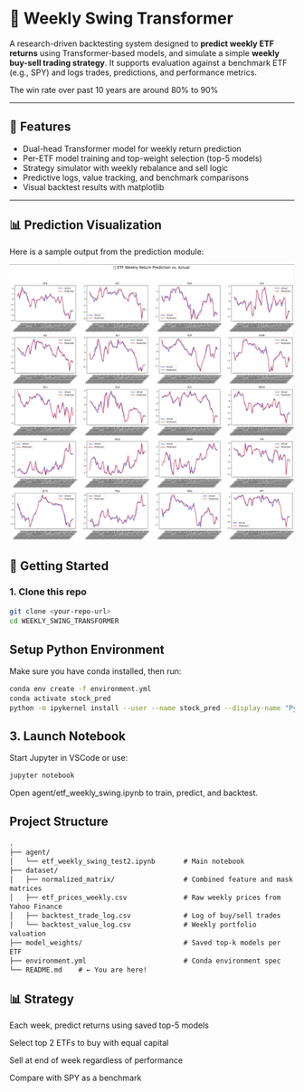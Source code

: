 # 🧠 Weekly Swing Transformer

A research-driven backtesting system designed to **predict weekly ETF returns** using Transformer-based models, and simulate a simple **weekly buy-sell trading strategy**. It supports evaluation against a benchmark ETF (e.g., SPY) and logs trades, predictions, and performance metrics.

The win rate over past 10 years are around 80% to 90% 

---

## 📌 Features

- Dual-head Transformer model for weekly return prediction
- Per-ETF model training and top-weight selection (top-5 models)
- Strategy simulator with weekly rebalance and sell logic
- Predictive logs, value tracking, and benchmark comparisons
- Visual backtest results with matplotlib

---
## 📊 Prediction Visualization

Here is a sample output from the prediction module:

![ETF Prediction Demo](./assets/etf_pred_show.jpg)

## 🚀 Getting Started

### 1. Clone this repo

```bash
git clone <your-repo-url>
cd WEEKLY_SWING_TRANSFORMER
```

## Setup Python Environment
Make sure you have conda installed, then run:
```bash
conda env create -f environment.yml
conda activate stock_pred
python -m ipykernel install --user --name stock_pred --display-name "Python (stock_pred)"
```

## 3. Launch Notebook
Start Jupyter in VSCode or use:

```bash
jupyter notebook
```
Open agent/etf_weekly_swing.ipynb to train, predict, and backtest.

## Project Structure
```
.
├── agent/
│   └── etf_weekly_swing_test2.ipynb       # Main notebook
├── dataset/
│   ├── normalized_matrix/                 # Combined feature and mask matrices
│   ├── etf_prices_weekly.csv              # Raw weekly prices from Yahoo Finance
│   ├── backtest_trade_log.csv             # Log of buy/sell trades
│   └── backtest_value_log.csv             # Weekly portfolio valuation
├── model_weights/                         # Saved top-k models per ETF
├── environment.yml                        # Conda environment spec
└── README.md    # ← You are here!
```                          

## 📊 Strategy
Each week, predict returns using saved top-5 models

Select top 2 ETFs to buy with equal capital

Sell at end of week regardless of performance

Compare with SPY as a benchmark